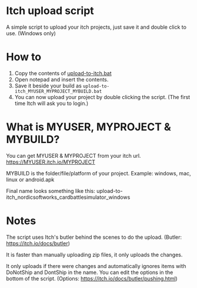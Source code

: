 # Itch upload script
A simple script to upload your itch projects, just save it and double click to use. (Windows only)

# How to
1. Copy the contents of [upload-to-itch.bat](https://github.com/NordicSoftworks/itch-upload-script/raw/main/upload-to-itch.bat)
2. Open notepad and insert the contents.
3. Save it beside your build as `upload-to-itch_MYUSER_MYPROJECT_MYBUILD.bat`
3. You can now upload your project by double clicking the script. (The first time Itch will ask you to login.)

# What is MYUSER, MYPROJECT & MYBUILD?
You can get MYUSER & MYPROJECT from your itch url. https://MYUSER.itch.io/MYPROJECT

MYBUILD is the folder/file/platform of your project. Example: windows, mac, linux or android.apk 

Final name looks something like this: upload-to-itch_nordicsoftworks_cardbattlesimulator_windows

# Notes

The script uses Itch's butler behind the scenes to do the upload. (Butler: https://itch.io/docs/butler)

It is faster than manually uploading zip files, it only uploads the changes.

It only uploads if there were changes and automatically ignores items with DoNotShip and DontShip in the name. You can edit the options in the bottom of the script. (Options: https://itch.io/docs/butler/pushing.html)